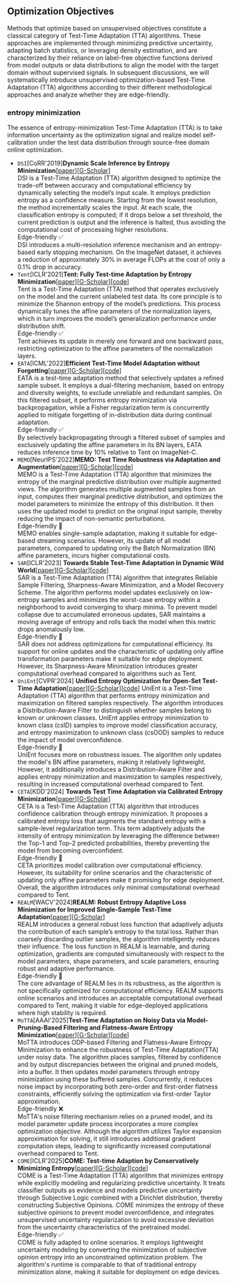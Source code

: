 ## Optimization Objectives
Methods that optimize based on unsupervised objectives constitute a classical category of Test-Time Adaptation (TTA) algorithms. These approaches are implemented through minimizing predictive uncertainty, adapting batch statistics, or leveraging density estimation, and are characterized by their reliance on label-free objective functions derived from model outputs or data distributions to align the model with the target domain without supervised signals. In subsequent discussions, we will systematically introduce unsupervised optimization-based Test-Time Adaptation (TTA) algorithms according to their different methodological approaches and analyze whether they are edge-friendly.
### entropy minimization
The essence of entropy-minimization Test-Time Adaptation (TTA) is to take information uncertainty as the optimization signal and realize model self-calibration under the test data distribution through source-free domain online optimization.  
- `DSI`[CoRR'2019]**Dynamic Scale Inference by Entropy Minimization**[[paper](https://arxiv.org/pdf/1908.03182)][[G-Scholar](https://scholar.google.com/scholar?hl=en&as_sdt=0%2C5&q=Dynamic+Scale+Inference+by+Entropy+Minimization&btnG=)]            
DSI is a Test-Time Adaptation (TTA) algorithm designed to optimize the trade-off between accuracy and computational efficiency by dynamically selecting the model’s input scale. It employs prediction entropy as a confidence measure. Starting from the lowest resolution, the method incrementally scales the input. At each scale, the classification entropy is computed; if it drops below a set threshold, the current prediction is output and the inference is halted, thus avoiding the computational cost of processing higher resolutions.   
Edge-friendly&nbsp;✅   
DSI introduces a multi-resolution inference mechanism and an entropy-based early stopping mechanism. On the ImageNet dataset, it achieves a reduction of approximately 30% in average FLOPs at the cost of only a 0.1% drop in accuracy.
- `Tent`[ICLR'2021]**Tent: Fully Test-time Adaptation by Entropy Minimization**[[paper](https://arxiv.org/abs/2006.10726)][[G-Scholar](https://scholar.google.com/scholar?hl=en&as_sdt=0%2C5&q=Tent%3A+Fully+Test-time+Adaptation+by+Entropy+Minimization&btnG=)][[code](https://github.com/DequanWang/tent)]  
Tent is a Test-Time Adaptation (TTA) method that operates exclusively on the model and the current unlabeled test data. Its core principle is to minimize the Shannon entropy of the model’s predictions. This process dynamically tunes the affine parameters of the normalization layers, which in turn improves the model’s generalization performance under distribution shift.  
Edge-friendly&nbsp;✅   
Tent achieves its update in merely one forward and one backward pass, restricting optimization to the affine parameters of the normalization layers.
- `EATA`[ICML'2022]**Efficient Test-Time Model Adaptation without Forgetting**[[paper](https://proceedings.mlr.press/v162/niu22a.html)][[G-Scholar](https://scholar.google.com/scholar?hl=en&as_sdt=0%2C5&q=Efficient+Test-Time+Model+Adaptation+without+Forgetting&btnG=)][[code](https://github.com/mr-eggplant/EATA)]   
EATA is a test-time adaptation method that selectively updates a refined sample subset. It employs a dual-filtering mechanism, based on entropy and diversity weights, to exclude unreliable and redundant samples. On this filtered subset, it performs entropy minimization via backpropagation, while a Fisher regularization term is concurrently applied to mitigate forgetting of in-distribution data during continual adaptation.  
Edge-friendly&nbsp;✅  
By selectively backpropagating through a filtered subset of samples and exclusively updating the affine parameters in its BN layers, EATA reduces inference time by 10% relative to Tent on ImageNet-C.
- `MEMO`[NeurIPS'2022]**MEMO: Test Time Robustness via Adaptation and Augmentation**[[paper](https://proceedings.neurips.cc/paper_files/paper/2022/file/fc28053a08f59fccb48b11f2e31e81c7-Paper-Conference.pdf)][[G-Scholar](https://scholar.google.com/scholar?hl=en&as_sdt=0%2C5&q=MEMO%3A+Test+Time+Robustness+via+Adaptation+and+Augmentation&btnG=)][[code](https://github.com/zhangmarvin/memo)]   
MEMO is a Test-Time Adaptation (TTA) algorithm that minimizes the entropy of the marginal predictive distribution over multiple augmented views. The algorithm generates multiple augmented samples from an input, computes their marginal predictive distribution, and optimizes the model parameters to minimize the entropy of this distribution. It then uses the updated model to predict on the original input sample, thereby reducing the impact of non-semantic perturbations.   
Edge-friendly&nbsp;🔶   
MEMO enables single-sample adaptation, making it suitable for edge-based streaming scenarios. However, its update of all model parameters, compared to updating only the Batch Normalization (BN) affine parameters, incurs higher computational costs.
- `SAR`[ICLR'2023] **Towards Stable Test-Time Adaptation in Dynamic Wild World**[[paper](https://openreview.net/pdf?id=g2YraF75Tj)][[G-Scholar](https://scholar.google.com/scholar?hl=en&as_sdt=0%2C5&q=TOWARDS+STABLE+TEST-TIME+ADAPTATION+INDYNAMIC+WILD+WORLD&btnG=)][[code](https://github.com/mr-eggplant/SAR)]   
SAR is a Test-Time Adaptation (TTA) algorithm that integrates Reliable Sample Filtering, Sharpness-Aware Minimization, and a Model Recovery Scheme. The algorithm performs model updates exclusively on low-entropy samples and minimizes the worst-case entropy within a neighborhood to avoid converging to sharp minima. To prevent model collapse due to accumulated erroneous updates, SAR maintains a moving average of entropy and rolls back the model when this metric drops anomalously low.   
Edge-friendly&nbsp;🔶   
SAR does not address optimizations for computational efficiency. Its support for online updates and the characteristic of updating only affine transformation parameters make it suitable for edge deployment. However, its Sharpness-Aware Minimization introduces greater computational overhead compared to algorithms such as Tent.
- `UniEnt`[CVPR'2024] **Unified Entropy Optimization for Open-Set Test-Time Adaptation**[[paper](https://openaccess.thecvf.com/content/CVPR2024/papers/Gao_Unified_Entropy_Optimization_for_Open-Set_Test-Time_Adaptation_CVPR_2024_paper.pdf)][[G-Scholar](https://scholar.google.com/scholar?hl=en&as_sdt=0%2C5&q=Unified+Entropy+Optimization+for+Open-Set+Test-Time+Adaptation&btnG=)][[code](https://github.com/gaozhengqing/UniEnt)]
UniEnt is a Test-Time Adaptation (TTA) algorithm that performs entropy minimization and maximization on filtered samples respectively. The algorithm introduces a Distribution-Aware Filter to distinguish whether samples belong to known or unknown classes. UniEnt applies entropy minimization to known class (csID) samples to improve model classification accuracy, and entropy maximization to unknown class (csOOD) samples to reduce the impact of model overconfidence.   
Edge-friendly&nbsp;🔶   
UniEnt focuses more on robustness issues. The algorithm only updates the model's BN affine parameters, making it relatively lightweight. However, it additionally introduces a Distribution-Aware Filter and applies entropy minimization and maximization to samples respectively, resulting in increased computational overhead compared to Tent.
- `CETA`[KDD'2024] **Towards Test Time Adaptation via Calibrated Entropy Minimization**[[paper](https://dl.acm.org/doi/abs/10.1145/3637528.3671672?casa_token=REFEvs1wo2YAAAAA:x6mQ_bHG2MIY0buTx-yluLi1ANP0GDVOoFcNI_hfZfn_RBZPof1LbJdQz7UM45lU2NOEqEj7O0WWwA)][[G-Scholar](https://scholar.google.com/scholar?hl=en&as_sdt=0%2C5&q=Towards+Test+Time+Adaptation+via+Calibrated+Entropy+Minimization&btnG=)]   
CETA is a Test-Time Adaptation (TTA) algorithm that introduces confidence calibration through entropy minimization. It proposes a calibrated entropy loss that augments the standard entropy with a sample-level regularization term. This term adaptively adjusts the intensity of entropy minimization by leveraging the difference between the Top-1 and Top-2 predicted probabilities, thereby preventing the model from becoming overconfident.     
Edge-friendly&nbsp;🔶   
CETA prioritizes model calibration over computational efficiency. However, its suitability for online scenarios and the characteristic of updating only affine parameters make it promising for edge deployment. Overall, the algorithm introduces only minimal computational overhead compared to Tent.
- `REALM`[WACV'2024]**REALM: Robust Entropy Adaptive Loss Minimization for Improved Single-Sample Test-Time Adaptation**[[paper](https://openaccess.thecvf.com/content/WACV2024/papers/Seto_REALM_Robust_Entropy_Adaptive_Loss_Minimization_for_Improved_Single-Sample_Test-Time_WACV_2024_paper.pdf)][[G-Scholar](https://scholar.google.com/scholar?hl=en&as_sdt=0%2C5&q=REALM%3A+Robust+Entropy+Adaptive+Loss+Minimization+for+Improved+Single-Sample+Test-Time+Adaptation&btnG=)]      
REALM introduces a general robust loss function that adaptively adjusts the contribution of each sample’s entropy to the total loss. Rather than coarsely discarding outlier samples, the algorithm intelligently reduces their influence. The loss function in REALM is learnable, and during optimization, gradients are computed simultaneously with respect to the model parameters, shape parameters, and scale parameters, ensuring robust and adaptive performance.     
Edge-friendly&nbsp;🔶     
The core advantage of REALM lies in its robustness, as the algorithm is not specifically optimized for computational efficiency. REALM supports online scenarios and introduces an acceptable computational overhead compared to Tent, making it viable for edge-deployed applications where high stability is required.
- `MoTTA`[AAAI'2025]**Test-Time Adaptation on Noisy Data via Model-Pruning-Based Filtering and Flatness-Aware Entropy Minimization**[[paper](https://ojs.aaai.org/index.php/AAAI/article/view/33179)][[G-Scholar](https://scholar.google.com/scholar?hl=en&as_sdt=0%2C5&q=Test-Time+Adaptation+on+Noisy+Data+via+Model-Pruning-Based+Filtering+and+Flatness-Aware+Entropy+Minimization&btnG=)][[code](https://github.com/XingzhiZhou/MoTTA)]   
MoTTA introduces ODP-based Filtering and Flatness-Aware Entropy Minimization to enhance the robustness of Test-Time Adaptation(TTA) under noisy data. The algorithm places samples, filtered by confidence and by output discrepancies between the original and pruned models, into a buffer. It then updates model parameters through entropy minimization using these buffered samples. Concurrently, it reduces noise impact by incorporating both zero-order and first-order flatness constraints, efficiently solving the optimization via first-order Taylor approximation.   
Edge-friendly&nbsp;❌   
MoTTA's noise filtering mechanism relies on a pruned model, and its model parameter update process incorporates a more complex optimization objective. Although the algorithm utilizes Taylor expansion approximation for solving, it still introduces additional gradient computation steps, leading to significantly increased computational overhead compared to Tent.
- `COME`[ICLR'2025]**COME: Test-time Adaption by Conservatively Minimizing Entropy**[[paper](https://openreview.net/pdf?id=506BjJ1ziZ)][[G-Scholar](https://scholar.google.com/scholar?hl=en&as_sdt=0%2C5&q=COME%3A+TEST-TIME+ADAPTION+BY+CONSERVATIVELYMINIMIZING+ENTROPY&btnG=)][[code](https://github.com/BlueWhaleLab/COME)]\
COME is a Test-Time Adaptation (TTA) algorithm that minimizes entropy while explicitly modeling and regularizing predictive uncertainty. It treats classifier outputs as evidence and models predictive uncertainty through Subjective Logic combined with a Dirichlet distribution, thereby constructing Subjective Opinions. COME minimizes the entropy of these subjective opinions to prevent model overconfidence, and integrates unsupervised uncertainty regularization to avoid excessive deviation from the uncertainty characteristics of the pretrained model.\
Edge-friendly&nbsp;✅\
COME is fully adapted to online scenarios. It employs lightweight uncertainty modeling by converting the minimization of subjective opinion entropy into an unconstrained optimization problem. The algorithm's runtime is comparable to that of traditional entropy minimization alone, making it suitable for deployment on edge devices.






